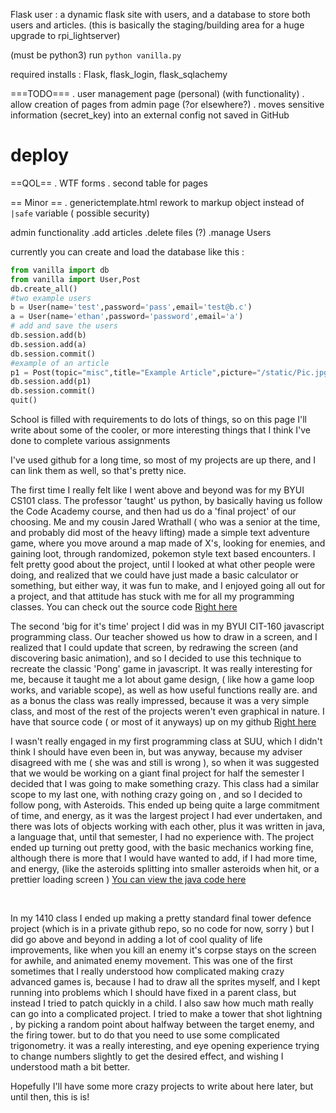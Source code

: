 Flask user : a dynamic flask site with users, and a database to store both users and articles. (this is basically the staging/building area for a huge upgrade to rpi_lightserver)

(must be python3)
run `python vanilla.py`

required installs : Flask, flask_login, flask_sqlachemy

 ===TODO===
. user management page (personal) (with functionality)
. allow creation of pages from admin page (?or elsewhere?)
. moves sensitive information (secret_key) into an  external config not saved in GitHub

# deploy

==QOL==
. WTF forms
. second table for pages


== Minor ==
. generictemplate.html rework to markup object instead of `|safe` variable ( possible security)


admin functionality
.add articles
.delete files (?)
.manage Users

currently you can create and load the database like this :
```python
from vanilla import db
from vanilla import User,Post
db.create_all()
#two example users
b = User(name='test',password='pass',email='test@b.c')
a = User(name='ethan',password='password',email='a')
# add and save the users
db.session.add(b)
db.session.add(a)
db.session.commit()
#example of an article
p1 = Post(topic="misc",title="Example Article",picture="/static/Pic.jpg",body="This is the body of the article, which accepts <i> HTML tags </i>")
db.session.add(p1)
db.session.commit()
quit()
```
<p> School is filled with requirements to do lots of things, so on this page I'll write about some of the cooler, or more interesting things that I think I've done to complete various assignments</p>
		<p>I've used github for a long time, so most of my projects are up there, and I can link them as well, so that's pretty nice.</p>
		<p> The first time I really felt like I went above and beyond was for my BYUI CS101 class. The professor 'taught' us python, by basically having us follow the Code Academy course, and then had us do a 'final project' of our choosing. Me and my cousin Jared Wrathall ( who was a senior at the time, and probably did most of the heavy lifting) made a simple text adventure game, where you move around a map made of X's, looking for enemies, and gaining loot, through randomized, pokemon style text based encounters. I felt pretty good about the project, until I looked at what other people were doing, and realized that we could have just made a basic calculator or something, but either way, it was fun to make, and I enjoyed going all out for a project, and that attitude has stuck with me for all my programming classes.
		You can check out the source code <a href = 'https://github.com/ddrgrevious/textadventure'> Right here </a></p>
		<p> The second 'big for it's time' project I did was in my BYUI CIT-160 javascript programming class. Our teacher showed us how to draw in a screen, and I realized that I could update that screen, by redrawing the screen (and discovering basic animation), and so I decided to use this technique to recreate the classic 'Pong' game in javascript.
		It was really interesting for me, because it taught me a lot about game design, ( like how a game loop works, and variable scope), as well as how useful functions really are. and as a bonus the class was really impressed, because it was a very simple class, and most of the rest of the projects weren't even graphical in nature. I have that source code ( or most of it anyways) up on my github <a href='https://github.com/urd000med/urd000med_pong'> Right here </a></p>
		<p> I wasn't really engaged in my first programming class at SUU, which I didn't think I should have even been in, but was anyway, because my adviser disagreed with me ( she was and still is wrong ), so when it was suggested that we would be working on a giant final project for half the semester I decided that I was going to make something crazy. This class had a similar scope to my last one, with nothing crazy going on , and so I decided to follow pong, with Asteroids. This ended up being quite a large commitment of time, and energy, as it was the largest project I had ever undertaken, and there was lots of objects working with each other, plus it was written in java, a language that, until that semester, I had no experience with.
		The project ended up turning out pretty good, with the basic mechanics working fine, although there is more that I would have wanted to add, if I had more time, and energy, (like the asteroids splitting into smaller asteroids when hit, or a prettier loading screen ) <a href = 'https://github.com/urd000med/1400final'> You can view the java code here </a></p><br>
		<p> In my 1410 class I ended up making a pretty standard final tower defence project (which is in a private github repo, so no code for now, sorry ) but I did go above and beyond in adding a lot of cool quality of life improvements, like when you kill an enemy it's corpse stays on the screen for awhile, and animated enemy movement. This was one of the first sometimes
		that I really understood how complicated making crazy advanced games is, because I had to draw all the sprites myself, and I kept running into problems which I should have fixed in a parent class, but instead I tried to patch quickly in a child. I also saw how much math really can go into a complicated project. I tried to make a tower that shot lightning , by picking a random point about halfway between the target enemy,
		and the firing tower. but to do that you need to use some complicated trigonometry. it was a really interesting, and eye opening experience trying to change numbers slightly to get the desired effect, and wishing I understood math a bit better.</p>
		<p> Hopefully I'll have some more crazy projects to write about here later, but until then, this is is!</p>
